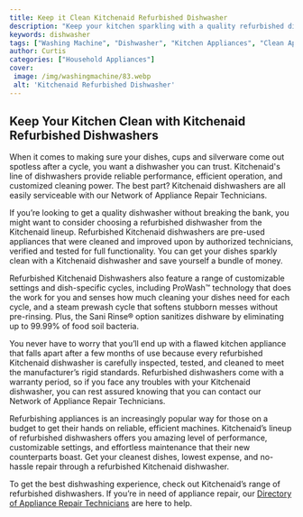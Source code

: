 ```yaml
---
title: Keep it Clean Kitchenaid Refurbished Dishwasher
description: "Keep your kitchen sparkling with a quality refurbished dishwasher from Kitchenaid Find out the top features costs and more in this blog post"
keywords: dishwasher
tags: ["Washing Machine", "Dishwasher", "Kitchen Appliances", "Clean Appliance"]
author: Curtis
categories: ["Household Appliances"]
cover: 
 image: /img/washingmachine/83.webp
 alt: 'Kitchenaid Refurbished Dishwasher'
---
```

## Keep Your Kitchen Clean with Kitchenaid Refurbished Dishwashers
When it comes to making sure your dishes, cups and silverware come out spotless after a cycle, you want a dishwasher you can trust. Kitchenaid's line of dishwashers provide reliable performance, efficient operation, and customized cleaning power. The best part? Kitchenaid dishwashers are all easily serviceable with our Network of Appliance Repair Technicians. 

If you’re looking to get a quality dishwasher without breaking the bank, you might want to consider choosing a refurbished dishwasher from the Kitchenaid lineup. Refurbished Kitchenaid dishwashers are pre-used appliances that were cleaned and improved upon by authorized technicians, verified and tested for full functionality. You can get your dishes sparkly clean with a Kitchenaid dishwasher and save yourself a bundle of money.

Refurbished Kitchenaid Dishwashers also feature a range of customizable settings and dish-specific cycles, including ProWash™ technology that does the work for you and senses how much cleaning your dishes need for each cycle, and a steam prewash cycle that softens stubborn messes without pre-rinsing. Plus, the Sani Rinse® option sanitizes dishware by eliminating up to 99.99% of food soil bacteria.

You never have to worry that you’ll end up with a flawed kitchen appliance that falls apart after a few months of use because every refurbished Kitchenaid dishwasher is carefully inspected, tested, and cleaned to meet the manufacturer’s rigid standards. Refurbished dishwashers come with a warranty period, so if you face any troubles with your Kitchenaid dishwasher, you can rest assured knowing that you can contact our Network of Appliance Repair Technicians. 

Refurbishing appliances is an increasingly popular way for those on a budget to get their hands on reliable, efficient machines. Kitchenaid’s lineup of refurbished dishwashers offers you amazing level of performance, customizable settings, and effortless maintenance that their new counterparts boast. Get your cleanest dishes, lowest expense, and no-hassle repair through a refurbished Kitchenaid dishwasher. 

To get the best dishwashing experience, check out Kitchenaid’s range of refurbished dishwashers. If you’re in need of appliance repair, our [Directory of Appliance Repair Technicians](./pages/appliance-repair-technicians) are here to help.
